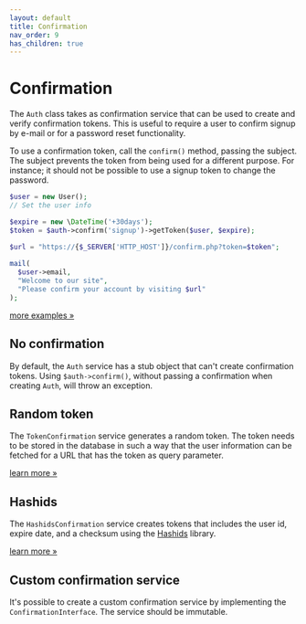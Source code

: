 ```yaml
---
layout: default
title: Confirmation
nav_order: 9
has_children: true
---
```


Confirmation
===

The `Auth` class takes as confirmation service that can be used to create and verify confirmation tokens. This is useful
to require a user to confirm signup by e-mail or for a password reset functionality.

To use a confirmation token, call the `confirm()` method, passing the subject. The subject prevents the token from being
used for a different purpose. For instance; it should not be possible to use a signup token to change the password.

```php
$user = new User();
// Set the user info

$expire = new \DateTime('+30days');
$token = $auth->confirm('signup')->getToken($user, $expire);

$url = "https://{$_SERVER['HTTP_HOST']}/confirm.php?token=$token";
    
mail(
  $user->email,
  "Welcome to our site",
  "Please confirm your account by visiting $url"
);
```

[more examples &raquo;](token.md)

## No confirmation

By default, the `Auth` service has a stub object that can't create confirmation tokens. Using `$auth->confirm()`,
without passing a confirmation when creating `Auth`, will throw an exception.

## Random token

The `TokenConfirmation` service generates a random token. The token needs to be stored in the database in
such a way that the user information can be fetched for a URL that has the token as query parameter.

[learn more &raquo;](token.md)

## Hashids

The `HashidsConfirmation` service creates tokens that includes the user id, expire date, and a checksum
using the [Hashids](https://hashids.org/php/) library.

[learn more &raquo;](token.md)

## Custom confirmation service

It's possible to create a custom confirmation service by implementing the `ConfirmationInterface`. The service should
be immutable.
